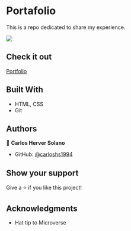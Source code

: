 # Portafolio
This is a repo dedicated to share my experience.

![](https://img.shields.io/badge/Microverse-blueviolet)

## Check it out
[Portfolio](https://carloshs1994.github.io/Portfolio/)

## Built With

- HTML, CSS
- Git

## Authors

👤 **Carlos Herver Solano**

- GitHub: [@carloshs1994](https://github.com/carloshs1994)

## Show your support

Give a ⭐️ if you like this project!

## Acknowledgments

- Hat tip to Microverse
